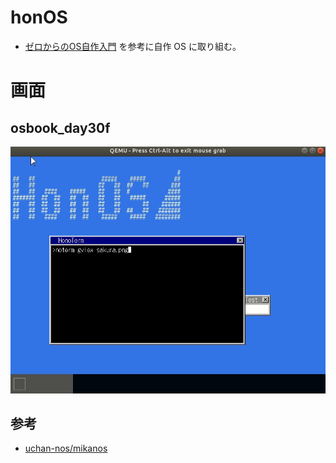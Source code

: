 # honOS

- [ゼロからのOS自作入門](https://www.amazon.co.jp/%E3%82%BC%E3%83%AD%E3%81%8B%E3%82%89%E3%81%AEOS%E8%87%AA%E4%BD%9C%E5%85%A5%E9%96%80-%E5%86%85%E7%94%B0-%E5%85%AC%E5%A4%AA/dp/4839975868) を参考に自作 OS に取り組む。

# 画面

## osbook_day30f

![osbook_day30f.gif](https://github.com/dilmnqvovpnmlib/hakiwata/blob/main/content/post/20210901/media/osbook_day30f.gif)

## 参考

- [uchan-nos/mikanos](https://github.com/uchan-nos/mikanos)
